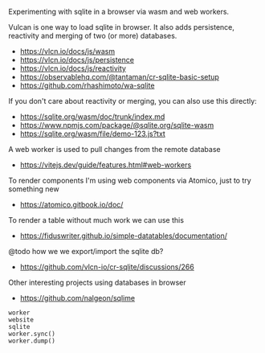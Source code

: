 Experimenting with sqlite in a browser via wasm and web workers.

Vulcan is one way to load sqlite in browser. It also adds persistence, reactivity and merging of two (or more) databases.

- https://vlcn.io/docs/js/wasm
- https://vlcn.io/docs/js/persistence
- https://vlcn.io/docs/js/reactivity
- https://observablehq.com/@tantaman/cr-sqlite-basic-setup
- https://github.com/rhashimoto/wa-sqlite

If you don't care about reactivity or merging, you can also use this directly:

- https://sqlite.org/wasm/doc/trunk/index.md
- https://www.npmjs.com/package/@sqlite.org/sqlite-wasm
- https://sqlite.org/wasm/file/demo-123.js?txt

A web worker is used to pull changes from the remote database

- https://vitejs.dev/guide/features.html#web-workers

To render components I'm using web components via Atomico, just to try something new

- https://atomico.gitbook.io/doc/

To render a table without much work we can use this

- https://fiduswriter.github.io/simple-datatables/documentation/

@todo how we we export/import the sqlite db?

- https://github.com/vlcn-io/cr-sqlite/discussions/266

Other interesting projects using databases in browser

- https://github.com/nalgeon/sqlime


```mermaidjs
worker
website
sqlite
worker.sync()
worker.dump()
```